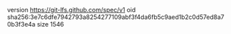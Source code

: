 version https://git-lfs.github.com/spec/v1
oid sha256:3e7c6dfe7942793a8254277109abf3f4da6fb5c9aed1b2c0d57ed8a70b3f3e4a
size 1546

